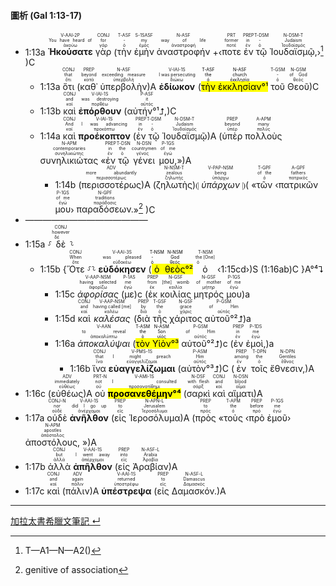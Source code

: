 #### 圖析 (Gal 1:13-17)


- <rt>1:13a</rt> <RUBY><ruby><ruby><strong>Ἠκούσατε</strong><rt>ἀκούω</rt></ruby><rt>You have heard of</rt></ruby><rt>V-AAI-2P</rt></RUBY> <RUBY><ruby><ruby>γὰρ<rt>γάρ</rt></ruby><rt>for</rt></ruby><rt>CONJ</rt></RUBY> (<RUBY><ruby><ruby>τὴν<rt>ὁ</rt></ruby><rt>-</rt></ruby><rt>T-ASF</rt></RUBY> <RUBY><ruby><ruby>ἐμὴν<rt>ἐμός</rt></ruby><rt>my</rt></ruby><rt>S-1SASF</rt></RUBY> <RUBY><ruby><ruby>ἀναστροφήν<rt>ἀναστροφή</rt></ruby><rt>way of life</rt></ruby><rt>N-ASF</rt></RUBY> +‹<RUBY><ruby><ruby>ποτε<rt>ποτέ</rt></ruby><rt>former</rt></ruby><rt>PRT</rt></RUBY> <RUBY><ruby><ruby>ἐν<rt>ἐν</rt></ruby><rt>in</rt></ruby><rt>PREP</rt></RUBY> <RUBY><ruby><ruby>τῷ<rt>ὁ</rt></ruby><rt>-</rt></ruby><rt>T-DSM</rt></RUBY> <RUBY><ruby><ruby>Ἰουδαϊσμῷ,<rt>Ἰουδαϊσμός</rt></ruby><rt>Judaism</rt></ruby><rt>N-DSM-T</rt></RUBY>›[^1] )C
	- <rt>1:13a</rt> <RUBY><ruby><ruby>ὅτι<rt>ὅτι</rt></ruby><rt>that</rt></ruby><rt>CONJ</rt></RUBY> (<RUBY><ruby><ruby>καθ᾽<rt>κατά</rt></ruby><rt>beyond</rt></ruby><rt>PREP</rt></RUBY> <RUBY><ruby><ruby>ὑπερβολὴν<rt>ὑπερβολή</rt></ruby><rt>exceeding measure</rt></ruby><rt>N-ASF</rt></RUBY>)A <RUBY><ruby><ruby><strong>ἐδίωκον</strong><rt>διώκω</rt></ruby><rt>I was persecuting</rt></ruby><rt>V-IAI-1S</rt></RUBY> (<mark><RUBY><ruby><ruby>τὴν<rt>ὁ</rt></ruby><rt>the</rt></ruby><rt>T-ASF</rt></RUBY> <RUBY><ruby><ruby>ἐκκλησίαν<rt>ἐκκλησία</rt></ruby><rt>church</rt></ruby><rt>N-ASF</rt></RUBY>°¹</mark> <RUBY><ruby><ruby>τοῦ<rt>ὁ</rt></ruby><rt>-</rt></ruby><rt>T-GSM</rt></RUBY> <RUBY><ruby><ruby>Θεοῦ<rt>θεός</rt></ruby><rt>of God</rt></ruby><rt>N-GSM</rt></RUBY>)C 
	- <rt>1:13b</rt> <RUBY><ruby><ruby>καὶ<rt>καί</rt></ruby><rt>and</rt></ruby><rt>CONJ</rt></RUBY> <RUBY><ruby><ruby><strong>ἐπόρθουν</strong><rt>πορθέω</rt></ruby><rt>was destroying</rt></ruby><rt>V-IAI-1S</rt></RUBY> (<RUBY><ruby><ruby>αὐτήν°¹⮥,<rt>αὐτός</rt></ruby><rt>it</rt></ruby><rt>P-ASF</rt></RUBY>)C
	- <rt>1:14a</rt> <RUBY><ruby><ruby>καὶ<rt>καί</rt></ruby><rt>And</rt></ruby><rt>CONJ</rt></RUBY> <RUBY><ruby><ruby><strong>προέκοπτον</strong><rt>προκόπτω</rt></ruby><rt>I was advancing</rt></ruby><rt>V-IAI-1S</rt></RUBY> (<RUBY><ruby><ruby>ἐν<rt>ἐν</rt></ruby><rt>in</rt></ruby><rt>PREP</rt></RUBY> <RUBY><ruby><ruby>τῷ<rt>ὁ</rt></ruby><rt>-</rt></ruby><rt>T-DSM</rt></RUBY> <RUBY><ruby><ruby>Ἰουδαϊσμῷ<rt>Ἰουδαϊσμός</rt></ruby><rt>Judaism</rt></ruby><rt>N-DSM-T</rt></RUBY>)A (<RUBY><ruby><ruby>ὑπὲρ<rt>ὑπέρ</rt></ruby><rt>beyond</rt></ruby><rt>PREP</rt></RUBY> <RUBY><ruby><ruby>πολλοὺς<rt>πολύς</rt></ruby><rt>many</rt></ruby><rt>A-APM</rt></RUBY> <RUBY><ruby><ruby>συνηλικιώτας<rt>συνηλικιώτης</rt></ruby><rt>contemporaries</rt></ruby><rt>N-APM</rt></RUBY> «<RUBY><ruby><ruby>ἐν<rt>ἐν</rt></ruby><rt>in</rt></ruby><rt>PREP</rt></RUBY> <RUBY><ruby><ruby>τῷ<rt>ὁ</rt></ruby><rt>the</rt></ruby><rt>T-DSN</rt></RUBY> <RUBY><ruby><ruby>γένει<rt>γένος</rt></ruby><rt>countrymen</rt></ruby><rt>N-DSN</rt></RUBY> <RUBY><ruby><ruby>μου,<rt>ἐγώ</rt></ruby><rt>of me</rt></ruby><rt>P-1GS</rt></RUBY>»)A
		- <rt>1:14b</rt> (<RUBY><ruby><ruby>περισσοτέρως<rt>περισσοτέρως</rt></ruby><rt>more abundantly</rt></ruby><rt>ADV</rt></RUBY>)A (<RUBY><ruby><ruby>ζηλωτὴς<rt>ζηλωτής</rt></ruby><rt>zealous</rt></ruby><rt>N-NSM-T</rt></RUBY>)⦇ <RUBY><ruby><ruby><em>ὑπάρχων</em><rt>ὑπάρχω</rt></ruby><rt>being</rt></ruby><rt>V-PAP-NSM</rt></RUBY> ⦈( «<RUBY><ruby><ruby>τῶν<rt>ὁ</rt></ruby><rt>of the</rt></ruby><rt>T-GPF</rt></RUBY> ‹<RUBY><ruby><ruby>πατρικῶν<rt>πατρικός</rt></ruby><rt>fathers</rt></ruby><rt>A-GPF</rt></RUBY> <RUBY><ruby><ruby>μου<rt>ἐγώ</rt></ruby><rt>of me</rt></ruby><rt>P-1GS</rt></RUBY>› <RUBY><ruby><ruby>παραδόσεων.<rt>παράδοσις</rt></ruby><rt>traditions</rt></ruby><rt>N-GPF</rt></RUBY>»[^2] )C
- ——————————————
- <rt>1:15a</rt> ⸉<RUBY><ruby><ruby>δὲ<rt>δέ</rt></ruby><rt>however</rt></ruby><rt>CONJ</rt></RUBY>⸊
	- <rt>1:15b</rt> {<RUBY><ruby><ruby>Ὅτε<rt>ὅτε</rt></ruby><rt>When</rt></ruby><rt>CONJ</rt></RUBY> ⸉⸊ <RUBY><ruby><ruby><strong>εὐδόκησεν</strong><rt>εὐδοκέω</rt></ruby><rt>was pleased</rt></ruby><rt>V-AAI-3S</rt></RUBY> (<mark><RUBY><ruby><ruby>ὁ<rt>ὁ</rt></ruby><rt>-</rt></ruby><rt>T-NSM</rt></RUBY> <RUBY><ruby><ruby>θεὸς<rt>θεός</rt></ruby><rt>God</rt></ruby><rt>N-NSM</rt></RUBY>°²</mark> <RUBY><ruby><ruby>ὁ<rt>ὁ</rt></ruby><rt>the [One]</rt></ruby><rt>T-NSM</rt></RUBY> ‹<rt>1:15cd</rt>›)S (<rt>1:16ab</rt>)C }A°⁴⮧
		- <rt>1:15c</rt> <RUBY><ruby><ruby><em>ἀφορίσας</em><rt>ἀφορίζω</rt></ruby><rt>having selected</rt></ruby><rt>V-AAP-NSM</rt></RUBY> (<RUBY><ruby><ruby>με<rt>ἐγώ</rt></ruby><rt>me</rt></ruby><rt>P-1AS</rt></RUBY>)c (<RUBY><ruby><ruby>ἐκ<rt>ἐκ</rt></ruby><rt>from</rt></ruby><rt>PREP</rt></RUBY> <RUBY><ruby><ruby>κοιλίας<rt>κοιλία</rt></ruby><rt>[the] womb</rt></ruby><rt>N-GSF</rt></RUBY> <RUBY><ruby><ruby>μητρός<rt>μήτηρ</rt></ruby><rt>of mother</rt></ruby><rt>N-GSF</rt></RUBY> <RUBY><ruby><ruby>μου<rt>ἐγώ</rt></ruby><rt>of me</rt></ruby><rt>P-1GS</rt></RUBY>)a
		- <rt>1:15d</rt> <RUBY><ruby><ruby>καὶ<rt>καί</rt></ruby><rt>and</rt></ruby><rt>CONJ</rt></RUBY> <RUBY><ruby><ruby><em>καλέσας</em><rt>καλέω</rt></ruby><rt>having called [me]</rt></ruby><rt>V-AAP-NSM</rt></RUBY> (<RUBY><ruby><ruby>διὰ<rt>διά</rt></ruby><rt>by</rt></ruby><rt>PREP</rt></RUBY> <RUBY><ruby><ruby>τῆς<rt>ὁ</rt></ruby><rt>the</rt></ruby><rt>T-GSF</rt></RUBY> <RUBY><ruby><ruby>χάριτος<rt>χάρις</rt></ruby><rt>grace</rt></ruby><rt>N-GSF</rt></RUBY> <RUBY><ruby><ruby>αὐτοῦ°²⮥<rt>αὐτός</rt></ruby><rt>of Him</rt></ruby><rt>P-GSM</rt></RUBY>)a
		- <rt>1:16a</rt> <RUBY><ruby><ruby><em>ἀποκαλύψαι</em><rt>ἀποκαλύπτω</rt></ruby><rt>to reveal</rt></ruby><rt>V-AAN</rt></RUBY> (<mark><RUBY><ruby><ruby>τὸν<rt>ὁ</rt></ruby><rt>the</rt></ruby><rt>T-ASM</rt></RUBY> <RUBY><ruby><ruby>Υἱὸν<rt>υἱός</rt></ruby><rt>Son</rt></ruby><rt>N-ASM</rt></RUBY>°³</mark> <RUBY><ruby><ruby>αὐτοῦ°²⮥<rt>αὐτός</rt></ruby><rt>of Him</rt></ruby><rt>P-GSM</rt></RUBY>)c (<RUBY><ruby><ruby>ἐν<rt>ἐν</rt></ruby><rt>in</rt></ruby><rt>PREP</rt></RUBY> <RUBY><ruby><ruby>ἐμοὶ,<rt>ἐγώ</rt></ruby><rt>me</rt></ruby><rt>P-1DS</rt></RUBY>)a
			- <rt>1:16b</rt> <RUBY><ruby><ruby>ἵνα<rt>ἵνα</rt></ruby><rt>that</rt></ruby><rt>CONJ</rt></RUBY> <RUBY><ruby><ruby><strong>εὐαγγελίζωμαι</strong><rt>εὐαγγελίζομαι</rt></ruby><rt>I might preach</rt></ruby><rt>V-PMS-1S</rt></RUBY> (<RUBY><ruby><ruby>αὐτὸν°³⮥<rt>αὐτός</rt></ruby><rt>Him</rt></ruby><rt>P-ASM</rt></RUBY>)C (<RUBY><ruby><ruby>ἐν<rt>ἐν</rt></ruby><rt>among</rt></ruby><rt>PREP</rt></RUBY> <RUBY><ruby><ruby>τοῖς<rt>ὁ</rt></ruby><rt>the</rt></ruby><rt>T-DPN</rt></RUBY> <RUBY><ruby><ruby>ἔθνεσιν,<rt>ἔθνος</rt></ruby><rt>Gentiles</rt></ruby><rt>N-DPN</rt></RUBY>)A 
- <rt>1:16c</rt> (<RUBY><ruby><ruby>εὐθέως<rt>εὐθέως</rt></ruby><rt>immediately</rt></ruby><rt>ADV</rt></RUBY>)A <RUBY><ruby><ruby>οὐ<rt>οὐ</rt></ruby><rt>not</rt></ruby><rt>PRT-N</rt></RUBY> <RUBY><ruby><ruby><mark><strong>προσανεθέμην°⁴</strong></mark><rt>προσανατίθημι</rt></ruby><rt>I consulted</rt></ruby><rt>V-AMI-1S</rt></RUBY> (<RUBY><ruby><ruby>σαρκὶ<rt>σάρξ</rt></ruby><rt>with flesh</rt></ruby><rt>N-DSF</rt></RUBY> <RUBY><ruby><ruby>καὶ<rt>καί</rt></ruby><rt>and</rt></ruby><rt>CONJ</rt></RUBY> <RUBY><ruby><ruby>αἵματι<rt>αἷμα</rt></ruby><rt>blood</rt></ruby><rt>N-DSN</rt></RUBY>)A 
- <rt>1:17a</rt> <RUBY><ruby><ruby>οὐδὲ<rt>οὐδέ</rt></ruby><rt>nor</rt></ruby><rt>CONJ-N</rt></RUBY> <RUBY><ruby><ruby><strong>ἀνῆλθον</strong><rt>ἀνέρχομαι</rt></ruby><rt>did I go up</rt></ruby><rt>V-AAI-1S</rt></RUBY> (<RUBY><ruby><ruby>εἰς<rt>εἰς</rt></ruby><rt>to</rt></ruby><rt>PREP</rt></RUBY> <RUBY><ruby><ruby>Ἱεροσόλυμα<rt>Ἱεροσόλυμα</rt></ruby><rt>Jerusalem</rt></ruby><rt>N-APN-L</rt></RUBY>)A (<RUBY><ruby><ruby>πρὸς<rt>πρός</rt></ruby><rt>to</rt></ruby><rt>PREP</rt></RUBY> «<RUBY><ruby><ruby>τοὺς<rt>ὁ</rt></ruby><rt>the</rt></ruby><rt>T-APM</rt></RUBY> ‹<RUBY><ruby><ruby>πρὸ<rt>πρό</rt></ruby><rt>before</rt></ruby><rt>PREP</rt></RUBY> <RUBY><ruby><ruby>ἐμοῦ<rt>ἐγώ</rt></ruby><rt>me</rt></ruby><rt>P-1GS</rt></RUBY>› <RUBY><ruby><ruby>ἀποστόλους,<rt>ἀπόστολος</rt></ruby><rt>apostles</rt></ruby><rt>N-APM</rt></RUBY> »)A 
- <rt>1:17b</rt> <RUBY><ruby><ruby>ἀλλὰ<rt>ἀλλά</rt></ruby><rt>but</rt></ruby><rt>CONJ</rt></RUBY> <RUBY><ruby><ruby><strong>ἀπῆλθον</strong><rt>ἀπέρχομαι</rt></ruby><rt>I went away</rt></ruby><rt>V-AAI-1S</rt></RUBY> (<RUBY><ruby><ruby>εἰς<rt>εἰς</rt></ruby><rt>into</rt></ruby><rt>PREP</rt></RUBY> <RUBY><ruby><ruby>Ἀραβίαν<rt>Ἀραβία</rt></ruby><rt>Arabia</rt></ruby><rt>N-ASF-L</rt></RUBY>)A 
- <rt>1:17c</rt> <RUBY><ruby><ruby>καὶ<rt>καί</rt></ruby><rt>and</rt></ruby><rt>CONJ</rt></RUBY> (<RUBY><ruby><ruby>πάλιν<rt>πάλιν</rt></ruby><rt>again</rt></ruby><rt>ADV</rt></RUBY>)A <RUBY><ruby><ruby><strong>ὑπέστρεψα</strong><rt>ὑποστρέφω</rt></ruby><rt>returned</rt></ruby><rt>V-AAI-1S</rt></RUBY> (<RUBY><ruby><ruby>εἰς<rt>εἰς</rt></ruby><rt>to</rt></ruby><rt>PREP</rt></RUBY> <RUBY><ruby><ruby>Δαμασκόν.<rt>Δαμασκός</rt></ruby><rt>Damascus</rt></ruby><rt>N-ASF-L</rt></RUBY>)A

[^1]: T—A1—N—A2()
[^2]: genitive of association


---
[加拉太書希臘文筆記 ↵](Galatians-Notes.md)



